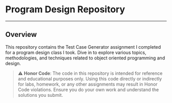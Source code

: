 # Program Design Repository
---

## Overview

This repository contains the Test Case Generator assignment I completed for a program design class I took. Dive in to explore various topics, methodologies, and techniques related to object oriented programming and design.

> :warning: **Honor Code**: The code in this repository is intended for reference and educational purposes only. Using this code directly or indirectly for labs, homework, or any other assignments may result in Honor Code violations. Ensure you do your own work and understand the solutions you submit.
